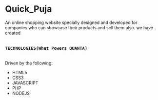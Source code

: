 # Quick_Puja
An online shopping website specially designed and developed for companies who can showcase their products and sell them also. we have created
<pre><h4>TECHNOLOGIES(What Powers QUANTA)</h4></pre>
Driven by the following:
* HTML5
* CSS3
* JAVASCRIPT
* PHP
* NODEJS
